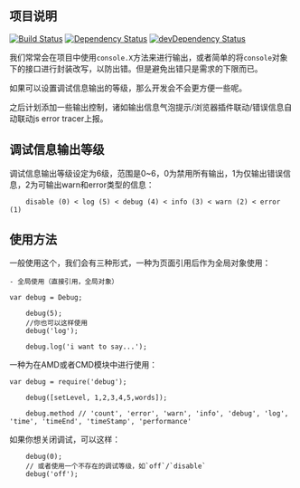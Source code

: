 ## 项目说明

[![Build Status](https://travis-ci.org/soulteary/debug.js.svg?branch=master)](https://travis-ci.org/soulteary/debug.js)
[![Dependency Status](https://david-dm.org/soulteary/debug.js.svg)](https://david-dm.org/soulteary/debug.js)
[![devDependency Status](https://david-dm.org/soulteary/debug.js/dev-status.svg)](https://david-dm.org/soulteary/debug.js#info=devDependencies)

我们常常会在项目中使用```console.X```方法来进行输出，或者简单的将```console```对象下的接口进行封装改写，以防出错。但是避免出错只是需求的下限而已。

如果可以设置调试信息输出的等级，那么开发会不会更方便一些呢。

之后计划添加一些输出控制，诸如输出信息气泡提示/浏览器插件联动/错误信息自动联动js error tracer上报。

## 调试信息输出等级

调试信息输出等级设定为6级，范围是0~6，0为禁用所有输出，1为仅输出错误信息，2为可输出warn和error类型的信息：

```
    disable (0) < log (5) < debug (4) < info (3) < warn (2) < error (1)
```

## 使用方法

一般使用这个，我们会有三种形式，一种为页面引用后作为全局对象使用：

    - 全局使用（直接引用，全局对象）

```
var debug = Debug;

    debug(5);
    //你也可以这样使用
    debug('log');

    debug.log('i want to say...');
```


一种为在AMD或者CMD模块中进行使用：

```
var debug = require('debug');

    debug([setLevel, 1,2,3,4,5,words]);

    debug.method // 'count', 'error', 'warn', 'info', 'debug', 'log', 'time', 'timeEnd', 'timeStamp', 'performance'

```

如果你想关闭调试，可以这样：

```
    debug(0);
    // 或者使用一个不存在的调试等级，如`off`/`disable`
    debug('off');
```
